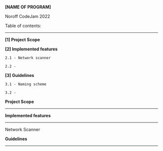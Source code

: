 **[NAME OF PROGRAM]**

Noroff CodeJam 2022





Table of contents:
________________________________________________

**[1] Project Scope**


**[2] Implemented features**

    2.1 - Network scanner
  
    2.2 - 

**[3] Guidelines**

    3.1 - Naming scheme
  
    3.2 -
  


**Project Scope**
________________________________________________


**Implemented features**
________________________________________________
Network Scanner



**Guidelines**
________________________________________________



